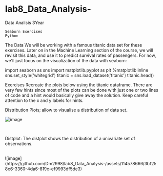 # lab8_Data_Analysis-
Data Analisis 3Year
```
Seaborn Exercises
Python

```

The Data
We will be working with a famous titanic data set for these exercises. Later on in the Machine Learning section of the course, we will revisit this data, and use it to predict survival rates of passengers. For now, we'll just focus on the visualization of the data with seaborn:

import seaborn as sns
import matplotlib.pyplot as plt
%matplotlib inline
sns.set_style('whitegrid')
titanic = sns.load_dataset('titanic')
titanic.head()

Exercises
Recreate the plots below using the titanic dataframe. There are very few hints since most of the plots can be done with just one or two lines of code and a hint would basically give away the solution. Keep careful attention to the x and y labels for hints.

 Distribution Plots; allow to visualise a distribution of data set. 

![image](https://github.com/Dm2998/lab8_Data_Analysis-/assets/114578666/1f788dd8-6863-4c4d-8891-71c9ad45c129)

<br>

Distplot: The distplot shows the distribution of a univariate set of observations.

<br>
![image](https://github.com/Dm2998/lab8_Data_Analysis-/assets/114578666/3bf258c6-3360-4da6-819c-ef9993df5de3)





